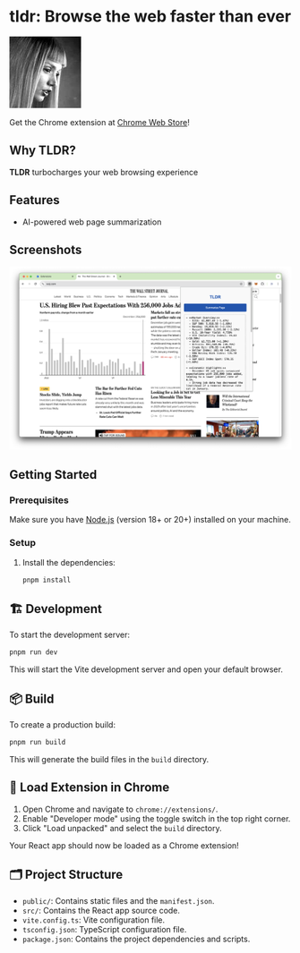 # tldr: Browse the web faster than ever

![Icon](public/icon.png)

Get the Chrome extension at [Chrome Web Store](https://chromewebstore.google.com/detail/tldr/aljfihkaeagceadlaimgmihkcngifngh)!

## Why TLDR?

**TLDR** turbocharges your web browsing experience

## Features

- AI-powered web page summarization

## Screenshots

![TLDR Screenshot](public/tldr-screenshot.png)

## Getting Started

### Prerequisites

Make sure you have [Node.js](https://nodejs.org/) (version 18+ or 20+) installed on your machine.

### Setup

1. Install the dependencies:

   ```sh
   pnpm install
   ```

## 🏗️ Development

To start the development server:

```sh
pnpm run dev
```

This will start the Vite development server and open your default browser.

## 📦 Build

To create a production build:

```sh
pnpm run build
```

This will generate the build files in the `build` directory.

## 📂 Load Extension in Chrome

1. Open Chrome and navigate to `chrome://extensions/`.
2. Enable "Developer mode" using the toggle switch in the top right corner.
3. Click "Load unpacked" and select the `build` directory.

Your React app should now be loaded as a Chrome extension!

## 🗂️ Project Structure

- `public/`: Contains static files and the `manifest.json`.
- `src/`: Contains the React app source code.
- `vite.config.ts`: Vite configuration file.
- `tsconfig.json`: TypeScript configuration file.
- `package.json`: Contains the project dependencies and scripts.

